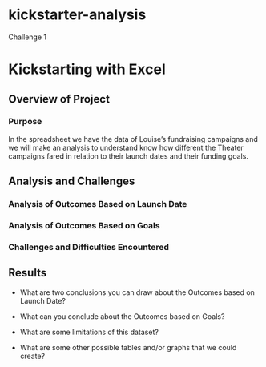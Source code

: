 # kickstarter-analysis
Challenge 1
# Kickstarting with Excel

## Overview of Project

### Purpose
In the spreadsheet we have the data of Louise’s fundraising campaigns and we will make an analysis to understand know how different the Theater campaigns fared in relation to their launch dates and their funding goals.
## Analysis and Challenges

### Analysis of Outcomes Based on Launch Date

### Analysis of Outcomes Based on Goals

### Challenges and Difficulties Encountered

## Results

- What are two conclusions you can draw about the Outcomes based on Launch Date?

- What can you conclude about the Outcomes based on Goals?

- What are some limitations of this dataset?

- What are some other possible tables and/or graphs that we could create?
